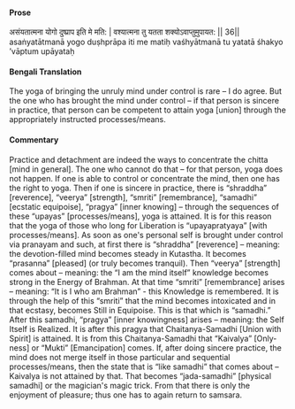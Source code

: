 #### Prose 

असंयतात्मना योगो दुष्प्राप इति मे मति: |
वश्यात्मना तु यतता शक्योऽवाप्तुमुपायत: || 36||
asaṅyatātmanā yogo duṣhprāpa iti me matiḥ
vaśhyātmanā tu yatatā śhakyo ’vāptum upāyataḥ

 #### Bengali Translation 

The yoga of bringing the unruly mind under control is rare – I do agree. But the one who has brought the mind under control – if that person is sincere in practice, that person can be competent to attain yoga [union] through the appropriately instructed processes/means.

 #### Commentary 

Practice and detachment are indeed the ways to concentrate the chitta [mind in general]. The one who cannot do that – for that person, yoga does not happen. If one is able to control or concentrate the mind, then one has the right to yoga. Then if one is sincere in practice, there is “shraddha” [reverence], “veerya” [strength], “smriti” [remembrance], “samadhi” [ecstatic equipoise], “pragya” [inner knowing] – through the sequences of these “upayas” [processes/means], yoga is attained. It is for this reason that the yoga of those who long for Liberation is “upayapratyaya” [with processes/means]. As soon as one's personal self is brought under control via pranayam and such, at first there is “shraddha” [reverence] – meaning: the devotion-filled mind becomes steady in Kutastha. It becomes “prasanna” [pleased] (or truly becomes tranquil). Then “veerya” [strength] comes about – meaning: the “I am the mind itself” knowledge becomes strong in the Energy of Brahman. At that time “smriti” [remembrance] arises – meaning: “It is I who am Brahman” - this Knowledge is remembered. It is through the help of this “smriti” that the mind becomes intoxicated and in that ecstasy, becomes Still in Equipoise. This is that which is “samadhi.” After this samadhi, “pragya” [inner knowingness] arises – meaning: the Self Itself is Realized. It is after this pragya that Chaitanya-Samadhi [Union with Spirit] is attained. It is from this Chaitanya-Samadhi that “Kaivalya” [Only-ness] or “Mukti” [Emancipation] comes. If, after doing sincere practice, the mind does not merge itself in those particular and sequential processes/means, then the state that is “like samadhi” that comes about – Kaivalya is not attained by that. That becomes “jada-samadhi” [physical samadhi] or the magician's magic trick. From that there is only the enjoyment of pleasure; thus one has to again return to samsara.
